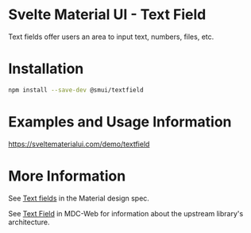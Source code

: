 # Svelte Material UI - Text Field

Text fields offer users an area to input text, numbers, files, etc.

# Installation

```sh
npm install --save-dev @smui/textfield
```

# Examples and Usage Information

https://sveltematerialui.com/demo/textfield

# More Information

See [Text fields](https://material.io/components/text-fields) in the Material design spec.

See [Text Field](https://github.com/material-components/material-components-web/tree/v13.0.0/packages/mdc-textfield) in MDC-Web for information about the upstream library's architecture.
